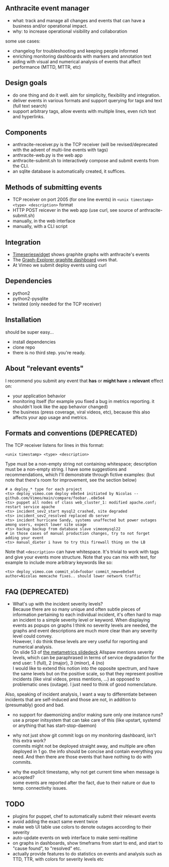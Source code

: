 ## Anthracite event manager ##

* what: track and manage all changes and events that can have a business and/or operational impact.
* why: to increase operational visibility and collaboration

some use cases:

* changelog for troubleshooting and keeping people informed
* enriching monitoring dashboards with markers and annotation text
* aiding with visual and numerical analysis of events that affect performance (MTTD, MTTR, etc)

## Design goals ##

* do one thing and do it well.  aim for simplicity, flexibility and integration.
* deliver events in various formats and support querying for tags and text (full text search)
* support arbitrary tags, allow events with multiple lines, even rich text and hyperlinks.


## Components ##

* anthracite-receiver.py is the TCP receiver (will be revised/deprecated with the advent of multi-line events with tags)
* anthracite-web.py is the web app
* anthracite-submit.sh to interactively compose and submit events from the CLI.
* an sqlite database is automatically created, it suffices.


## Methods of submitting events ##

* TCP receiver on port 2005 (for one line events) in `<unix timestamp> <type> <description>` format
* HTTP POST reicever in the web app (use curl, see source of anthracite-submit.sh)
* manually, in the web interface
* manually, with a CLI script


## Integration ##

* [Timeserieswidget](https://github.com/Dieterbe/timeserieswidget) shows graphite graphs with anthracite's events
* The [Graph-Explorer graphite dashboard](https://github.com/Dieterbe/graph-explorer) uses that.
* At Vimeo we submit deploy events using curl


## Dependencies ##

* python2
* python2-pysqlite
* twisted (only needed for the TCP receiver)


## Installation ##

should be super easy...

* install dependencies
* clone repo
* there is no third step. you're ready.


## About "relevant events" ##

I recommend you submit any event that **has** or **might have** a **relevant** effect on:
* your application behavior
* monitoring itself (for example you fixed a bug in metrics reporting. it shouldn't look like the app behavior changed)
* the business (press coverage, viral videos, etc), because this also affects your app usage and metrics.

## Formats and conventions (DEPRECATED) ##

The TCP receiver listens for lines in this format:

    <unix timestamp> <type> <description>

Type must be a non-empty string not containing whitespace; description must be a non-empty string.
I have some suggestions and recommendations, which I'll demonstrate through fictive examples:
(but note that there's room for improvement, see the section below)

    # a deploy_* type for each project
    <ts> deploy_vimeo.com deploy e8e5e4 initiated by Nicolas -- github.com/Vimeo/main/compare/foobar..e8e5e4
    <ts> puppet all nodes of class web_cluster_1: modified apache.conf; restart service apache
    <ts> incident_sev2_start mysql2 crashed, site degraded
    <ts> incident_sev2_resolved replaced db server
    <ts> incident hurricane Sandy, systems unaffected but power outages among users, expect lower site usage
    <ts> backup backup from database slave vimeomysql22
    # in those cases of manual production changes, try to not forget adding your event
    <ts> manual_dieter i have to try this firewall thing on the LB

Note that `<description>` can have whitespace.  It's trivial to work with tags and give your events
more structure.  Note that you can mix with text, for example to include more arbitrary keywords like so:

    <ts> deploy_vimeo.com commit_old=foobar commit_new=e8e5e4 author=Nicolas memcache fixes.. should lower network traffic

## FAQ (DEPRECATED) ##

* What's up with the incident severity levels?  
Because there are so many unique and often subtle pieces of information pertaining to each individual incident, it's often hard to map an incident to
a simple severity level or keyword.
When displaying events as popups on graphs I think no severity levels are needed, the graphs and event descriptions are much more clear than any
severity level could convey.  
However, I do think these levels are very useful for reporting and numerical analysis.  
On slide 53 of [the metametrics slidedeck](http://www.slideshare.net/jallspaw/ops-metametrics-the-currency-you-pay-for-change) Allspaw
mentions severity levels, which can be paraphrased in terms of service degradation for the end user:
1 (full), 2 (major), 3 (minor), 4 (no)  
I would like to extend this notion into the opposite spectrum, and have the same levels but on the positive scale,
so that they represent positive incidents (like viral videos, press mentions, ...) as opposed to problematic ones (outage).
I just need to think of good nomenclature.  
<!--- (score, gain, boom) -->
Also, speaking of incident analysis, I want a way to differentiate between incidents that are self-induced and those are not,
in addition to (presumably) good and bad.

* no support for daemonizing and/or making sure only one instance runs?  
use a proper initsystem that can take care of this (like upstart, systemd or anything that has start-stop-daemon)

* why not just show git commit logs on my monitoring dashboard, isn't this extra work?  
commits might not be deployed straight away, and multiple are often deployed in 1 go. the info should be concise and contain everything you need.
And then there are those events that have nothing to do with commits.

* why the explicit timestamp, why not get current time when message is accepted?  
some events are reported after the fact, due to their nature or due to temp. connectivity issues.


## TODO ##

* plugins for puppet, chef to automatically submit their relevant events
* avoid adding the exact same event twice
* make web UI table use colors to denote outages according to their severity
* auto-update events on web interface to make semi-realtime
* on graphs in dashboards, show timeframs from start to end, and start to "cause found", to "resolved" etc.
* actually provide features to do statistics on events and analysis such as TTD, TTR, with colors for severity levels etc




